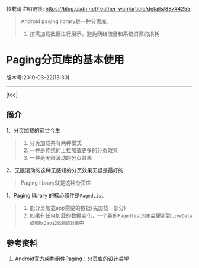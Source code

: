 转载请注明链接: https://blog.csdn.net/feather_wch/article/details/88744255

> Android paging library是一种分页库。
> 1. 按需加载数据进行展示，避免网络流量和系统资源的损耗

#  Paging分页库的基本使用

版本号:2019-03-22(13:30)

---

[toc]
## 简介

1、分页加载的前世今生
> 1. 分页加载共有两种模式
> 1. 一种是传统的上拉加载更多的分页效果
> 1. 一种是无限滚动的分页效果

2、无限滚动的这种无感知的分页效果无疑是最好的
> Paging library就是这种分页库

1、Paging library 的核心组件是`PagedList`
> 1. 能分页加载app需要的数据(先加载一部分)
> 1. 如果有任何加载的数据变化，一个新的`Pagedlist对象`会更新到`LiveData或者RxJava2依赖的对象`中


## 参考资料

1. [Android官方架构组件Paging：分页库的设计美学](https://blog.csdn.net/mq2553299/article/details/80788692)
